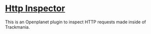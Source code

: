# [Http Inspector](https://openplanet.dev/plugin/httpinspect)
This is an Openplanet plugin to inspect HTTP requests made inside of Trackmania.
